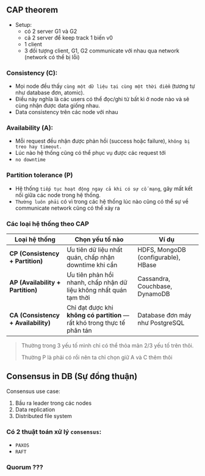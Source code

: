 ## CAP theorem

- Setup:
  - có 2 server G1 và G2
  - cả 2 server để keep track 1 biến v0
  - 1 client
  - 3 đối tượng client, G1, G2 communicate với nhau qua network (network có thể bị lỗi)

### Consistency (C):

- Mọi node đều thấy `cùng một dữ liệu tại cùng một thời điểm` (tương tự như database đơn, atomic).
- Điều này nghĩa là các users có thể đọc/ghi từ bất kì ở node nào và sẽ cùng nhận được data giống nhau.
- Data consistency trên các node với nhau

### Availability (A):

- Mỗi request đều nhận được phản hồi (success hoặc failure), `không bị treo hay timeout.`
- Lúc nào hệ thống cũng có thể phục vụ được các request tới
- `no downtime`

### Partition tolerance (P)

- Hệ thống `tiếp tục hoạt động ngay cả khi có sự cố mạng`, gây mất kết nối giữa các node trong hệ thống.
- `Thường luôn phải` có vì trong các hệ thống lúc nào cũng có thể sự về communicate network cũng có thể xảy ra

### Các loại hệ thống theo CAP

| Loại hệ thống                       | Chọn yếu tố nào                                                          | Ví dụ                               |
| ----------------------------------- | ------------------------------------------------------------------------ | ----------------------------------- |
| **CP (Consistency + Partition)**    | Ưu tiên dữ liệu nhất quán, chấp nhận downtime khi cần                    | HDFS, MongoDB (configurable), HBase |
| **AP (Availability + Partition)**   | Ưu tiên phản hồi nhanh, chấp nhận dữ liệu không nhất quán tạm thời       | Cassandra, Couchbase, DynamoDB      |
| **CA (Consistency + Availability)** | Chỉ đạt được khi **không có partition** — rất khó trong thực tế phân tán | Database đơn máy như PostgreSQL     |

> Thường trong 3 yếu tố mình chỉ có thể thỏa mãn 2/3 yếu tố trên thôi.
>
> Thường P là phải có rồi nên ta chỉ chọn giữ A và C thêm thôi

## Consensus in DB (Sự đồng thuận)

Consensus use case:

1. Bầu ra leader trong các nodes
2. Data replication
3. Distributed file system

### Có 2 thuật toán xử lý `consensus`:

- `PAXOS`
- `RAFT`

### Quorum ???
